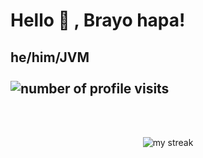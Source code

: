 # Hello 👋 , Brayo hapa!


## <span align="left">he/him/JVM<span> &nbsp;&nbsp;&nbsp;&nbsp;&nbsp;&nbsp;&nbsp;&nbsp;&nbsp;&nbsp;&nbsp;&nbsp;&nbsp;&nbsp;&nbsp;&nbsp;&nbsp;&nbsp;&nbsp;&nbsp;&nbsp;&nbsp;&nbsp;&nbsp;&nbsp;&nbsp;&nbsp;&nbsp;&nbsp;&nbsp;&nbsp;&nbsp;&nbsp;&nbsp;&nbsp;&nbsp;&nbsp;&nbsp;&nbsp;&nbsp;&nbsp;&nbsp;&nbsp;&nbsp;&nbsp;&nbsp;&nbsp;&nbsp;&nbsp;&nbsp;&nbsp;&nbsp;&nbsp;&nbsp;&nbsp;&nbsp;&nbsp;&nbsp;&nbsp;&nbsp;&nbsp;&nbsp;&nbsp;&nbsp;&nbsp;&nbsp;&nbsp;&nbsp;&nbsp;&nbsp;&nbsp;&nbsp;&nbsp;&nbsp;&nbsp;&nbsp;<span align="right" right=""> <img src="https://komarev.com/ghpvc/?username=jumaBrian&label=Profile%20views&color=0e75b6&style=flat" alt="number of profile visits" /> </span>

<br>
<br>



<p align="center"><img src="https://github-readme-streak-stats.herokuapp.com/?user=jumaBrian&theme=radical" alt="my streak" /></p>
<!--  
<img align="left" alt="My GitHub Stats" src="https://github-readme-stats.vercel.app/api?username=jumaBrian&show_icons=true&theme=radical&count_private=true" />


  <img align="right" src="https://github-readme-stats.vercel.app/api/top-langs/?username=jumaBrian&theme=radical&count_private=true"> -->


<!---
jumaBrian/jumaBrian is a ✨ special ✨ repository because its `README.md` (this file) appears on your GitHub profile.
You can click the Preview link to take a look at your changes.
--->
